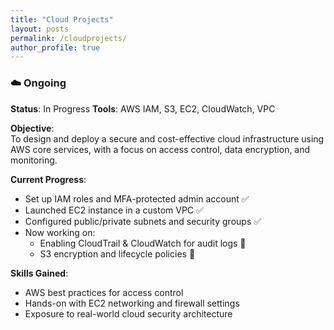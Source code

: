 ```yaml
---
title: "Cloud Projects"
layout: posts
permalink: /cloudprojects/
author_profile: true
---
```

### ☁️ Ongoing

**Status**: In Progress 
**Tools**: AWS IAM, S3, EC2, CloudWatch, VPC

**Objective**:  
To design and deploy a secure and cost-effective cloud infrastructure using AWS core services, with a focus on access control, data encryption, and monitoring.

**Current Progress**:
- Set up IAM roles and MFA-protected admin account ✅  
- Launched EC2 instance in a custom VPC ✅  
- Configured public/private subnets and security groups ✅  
- Now working on:  
  - Enabling CloudTrail & CloudWatch for audit logs 🔄  
  - S3 encryption and lifecycle policies 🔄  

**Skills Gained**:
- AWS best practices for access control  
- Hands-on with EC2 networking and firewall settings  
- Exposure to real-world cloud security architecture
